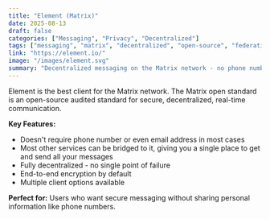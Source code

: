 ```yaml
---
title: "Element (Matrix)"
date: 2025-08-13
draft: false
categories: ["Messaging", "Privacy", "Decentralized"]
tags: ["messaging", "matrix", "decentralized", "open-source", "federation"]
link: "https://element.io/"
image: "/images/element.svg"
summary: "Decentralized messaging on the Matrix network - no phone number required."
---
```


Element is the best client for the Matrix network. The Matrix open standard is an open-source audited standard for secure, decentralized, real-time communication.

**Key Features:**

- Doesn't require phone number or even email address in most cases
- Most other services can be bridged to it, giving you a single place to get and send all your messages
- Fully decentralized - no single point of failure
- End-to-end encryption by default
- Multiple client options available

**Perfect for:** Users who want secure messaging without sharing personal information like phone numbers.
